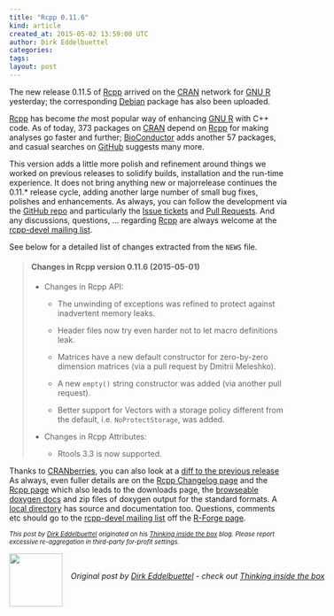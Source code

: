 ```yaml
---
title: "Rcpp 0.11.6"
kind: article
created_at: 2015-05-02 13:59:00 UTC
author: Dirk Eddelbuettel
categories: 
tags: 
layout: post
---
```

<p>The new release 0.11.5 of <a href="http://dirk.eddelbuettel.com/code/rcpp.html">Rcpp</a> arrived on the <a href="http://cran.r-project.org">CRAN</a> network for <a href="http://www.r-project.org">GNU R</a> yesterday; the corresponding <a href="http://www.debian.org">Debian</a> package has also been uploaded.</p>
<p><a href="http://dirk.eddelbuettel.com/code/rcpp.html">Rcpp</a> has become <em>the</em> most popular way of enhancing <a href="http://www.r-project.org">GNU R</a> with C++ code. As of today, 373 packages on <a href="http://cran.r-project.org">CRAN</a> depend on <a href="http://dirk.eddelbuettel.com/code/rcpp.html">Rcpp</a> for making analyses go faster and further; <a href="http://www.bioconductor.org">BioConductor</a> adds another 57 packages, and casual searches on <a href="https://github.com">GitHub</a> suggests many more.</p>
<p>This version adds a little more polish and refinement around things we worked on previous releases to solidify builds, installation and the run-time experience. It does not bring anything new or majorrelease continues the 0.11.* release cycle, adding another large number of small bug fixes, polishes and enhancements. As always, you can follow the development via the <a href="https://github.com/RcppCore/Rcpp">GitHub repo</a> and particularly the <a href="https://github.com/RcppCore/Rcpp/issues">Issue tickets</a> and <a href="https://github.com/RcppCore/Rcpp/pulls">Pull Requests</a>. And any discussions, questions, ... regarding <a href="http://dirk.eddelbuettel.com/code/rcpp.html">Rcpp</a> are always welcome at the <a href="https://lists.r-forge.r-project.org/cgi-bin/mailman/listinfo/rcpp-devel">rcpp-devel mailing list</a>.</p>
<p>See below for a detailed list of changes extracted from the <code>NEWS</code> file.</p>
<blockquote>
<h4>
Changes in Rcpp version 0.11.6 (2015-05-01)
</h4>
<ul>
  <li><p> 
Changes in Rcpp API:
</p>
  <ul>
    <li><p> 
The unwinding of exceptions was refined to protect against inadvertent memory leaks.
</p> </li>
    <li><p> 
Header files now try even harder not to let macro definitions leak.
</p> </li>
    <li><p> 
Matrices have a new default constructor for zero-by-zero dimension matrices (via a pull request by Dmitrii Meleshko).
</p> </li>
    <li><p> 
A new <code>empty()</code> string constructor was added (via another pull request).
</p> </li>
    <li><p> 
Better support for Vectors with a storage policy different from the default, i.e. <code>NoProtectStorage</code>, was added.
</p> </li>
  </ul>
  </li>
  <li><p> 
Changes in Rcpp Attributes:
</p>
  <ul>
    <li><p> 
Rtools 3.3 is now supported.
</p> </li>
  </ul>
  </li>
</ul>
</blockquote>

<p>Thanks to <a href="http://dirk.eddelbuettel.com/cranberries/">CRANberries</a>, you can also look at a <a href="http://dirk.eddelbuettel.com/cranberries/2015/05/01#Rcpp_0.11.6">diff to the previous release</a> As always, even fuller details are on the <a href="http://dirk.eddelbuettel.com/code/rcpp.changelog.html">Rcpp Changelog page</a> and the <a href="http://dirk.eddelbuettel.com/code/rcpp.html">Rcpp page</a> which also leads to the downloads page, the <a href="http://dirk.eddelbuettel.com/code/rcpp/html/index.html">browseable doxygen docs</a> and zip files of doxygen output for the standard formats. A <a href="http://dirk.eddelbuettel.com/code/rcpp/">local directory</a> has source and documentation too. Questions, comments etc should go to the <a href="https://lists.r-forge.r-project.org/cgi-bin/mailman/listinfo/rcpp-devel">rcpp-devel mailing list</a> off the <a href="http://r-forge.r-project.org/projects/rcpp/">R-Forge page</a>.</p>
<p style="font-size:80%; font-style:italic;">
This post by <a href="http://dirk.eddelbuettel.com">Dirk Eddelbuettel</a> originated on his <a href="http://dirk.eddelbuettel.com/blog/">Thinking inside the box</a> blog. Please report excessive re-aggregation in third-party for-profit settings.
<p><div class="author">
  <img src="" style="width: 96px; height: 96;">
  <span style="position: absolute; padding: 32px 15px;">
    <i>Original post by <a href="http://twitter.com/">Dirk Eddelbuettel</a> - check out <a href="http://dirk.eddelbuettel.com/blog">Thinking inside the box   </a></i>
  </span>
</div>
